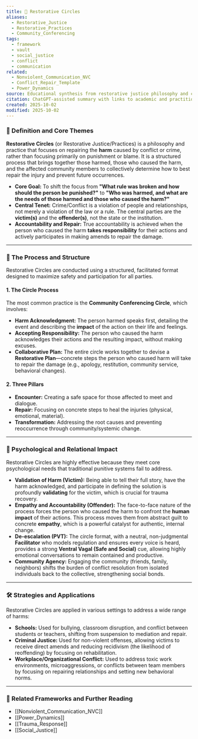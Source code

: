 ```yaml
---
title: 🔄 Restorative Circles
aliases:
  - Restorative_Justice
  - Restorative_Practices
  - Community_Conferencing
tags:
  - framework
  - vault
  - social_justice
  - conflict
  - communication
related:
  - Nonviolent_Communication_NVC
  - Conflict_Repair_Template
  - Power_Dynamics
source: Educational synthesis from restorative justice philosophy and community practice models
citation: ChatGPT-assisted summary with links to academic and practitioner materials
created: 2025-10-02
modified: 2025-10-02
---
```


<!-- @format -->

### 🧩 Definition and Core Themes

**Restorative Circles** (or Restorative Justice/Practices) is a philosophy and practice that focuses on repairing the **harm** caused by conflict or crime, rather than focusing primarily on punishment or blame. It is a structured process that brings together those harmed, those who caused the harm, and the affected community members to collectively determine how to best repair the injury and prevent future occurrences.

- **Core Goal:** To shift the focus from **"What rule was broken and how should the person be punished?"** to **"Who was harmed, and what are the needs of those harmed and those who caused the harm?"**
- **Central Tenet:** Crime/Conflict is a violation of people and relationships, not merely a violation of the law or a rule. The central parties are the **victim(s)** and the **offender(s)**, not the state or the institution.
- **Accountability and Repair:** True accountability is achieved when the person who caused the harm **takes responsibility** for their actions and actively participates in making amends to repair the damage.

---

### 🌿 The Process and Structure

Restorative Circles are conducted using a structured, facilitated format designed to maximize safety and participation for all parties.

#### 1. The Circle Process

The most common practice is the **Community Conferencing Circle**, which involves:

- **Harm Acknowledgment:** The person harmed speaks first, detailing the event and describing the **impact** of the action on their life and feelings.
- **Accepting Responsibility:** The person who caused the harm acknowledges their actions and the resulting impact, without making excuses.
- **Collaborative Plan:** The entire circle works together to devise a **Restorative Plan**—concrete steps the person who caused harm will take to repair the damage (e.g., apology, restitution, community service, behavioral changes).

#### 2. Three Pillars

- **Encounter:** Creating a safe space for those affected to meet and dialogue.
- **Repair:** Focusing on concrete steps to heal the injuries (physical, emotional, material).
- **Transformation:** Addressing the root causes and preventing reoccurrence through community/systemic change.

---

### 🧠 Psychological and Relational Impact

Restorative Circles are highly effective because they meet core psychological needs that traditional punitive systems fail to address.

- **Validation of Harm (Victim):** Being able to tell their full story, have the harm acknowledged, and participate in defining the solution is profoundly **validating** for the victim, which is crucial for trauma recovery.
- **Empathy and Accountability (Offender):** The face-to-face nature of the process forces the person who caused the harm to confront the **human impact** of their actions. This process moves them from abstract guilt to concrete **empathy**, which is a powerful catalyst for authentic, internal change.
- **De-escalation (PVT):** The circle format, with a neutral, non-judgmental **Facilitator** who models regulation and ensures every voice is heard, provides a strong **Ventral Vagal (Safe and Social)** cue, allowing highly emotional conversations to remain contained and productive.
- **Community Agency:** Engaging the community (friends, family, neighbors) shifts the burden of conflict resolution from isolated individuals back to the collective, strengthening social bonds.

---

### 🛠️ Strategies and Applications

Restorative Circles are applied in various settings to address a wide range of harms:

- **Schools:** Used for bullying, classroom disruption, and conflict between students or teachers, shifting from suspension to mediation and repair.
- **Criminal Justice:** Used for non-violent offenses, allowing victims to receive direct amends and reducing recidivism (the likelihood of reoffending) by focusing on rehabilitation.
- **Workplace/Organizational Conflict:** Used to address toxic work environments, microaggressions, or conflicts between team members by focusing on repairing relationships and setting new behavioral norms.

---

### 🔗 Related Frameworks and Further Reading

- [[Nonviolent_Communication_NVC]]
- [[Power_Dynamics]]
- [[Trauma_Response]]
- [[Social_Justice]]
